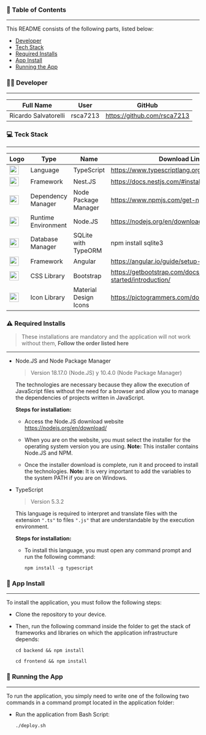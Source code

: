 ### :page_facing_up: Table of Contents

---

This README consists of the following parts, listed below:

- [Developer](#man_technologist-developer)
- [Tech Stack](#computer-teck-stack)
- [Required Installs](#warning-required-installs)
- [App Install](#-app-install)
- [Running the App](#electric_plug-running-the-app)

### :man_technologist: Developer

---

| Full Name            | User     | GitHub                      |
| -------------------- | -------- | --------------------------- |
| Ricardo Salvatorelli | rsca7213 | https://github.com/rsca7213 |

### :computer: Teck Stack

---

| Logo                                                                                                                                               | Type                | Name                  | Download Link                                                   | Version |
| -------------------------------------------------------------------------------------------------------------------------------------------------- | ------------------- | --------------------- | --------------------------------------------------------------- | ------- |
| <img src="https://upload.wikimedia.org/wikipedia/commons/4/4c/Typescript_logo_2020.svg" width="24">                                                | Language            | TypeScript            | https://www.typescriptlang.org/download                         | 5.3.2   |
| <img src="https://d33wubrfki0l68.cloudfront.net/e937e774cbbe23635999615ad5d7732decad182a/26072/logo-small.ede75a6b.svg" width="24">                | Framework           | Nest.JS               | https://docs.nestjs.com/#installation                           | 10.0.0  |
| <img src="https://upload.wikimedia.org/wikipedia/commons/thumb/d/db/Npm-logo.svg/1200px-Npm-logo.svg.png" width="24">                              | Dependency Manager  | Node Package Manager  | https://www.npmjs.com/get-npm                                   | 10.4.0  |
| <img src="https://nodejs.org/static/images/logo.svg" width="24">                                                                                   | Runtime Environment | Node.JS               | https://nodejs.org/en/download/                                 | 18.17.0 |
| <img src="https://upload.wikimedia.org/wikipedia/commons/thumb/9/97/Sqlite-square-icon.svg/256px-Sqlite-square-icon.svg.png" width="24">           | Database Manager    | SQLite with TypeORM   | npm install sqlite3                                             | 3       |
| <img src="https://upload.wikimedia.org/wikipedia/commons/thumb/c/cf/Angular_full_color_logo.svg/512px-Angular_full_color_logo.svg.png" width="24"> | Framework           | Angular               | https://angular.io/guide/setup-local                            | 17.2.0  |
| <img src="https://getbootstrap.com/docs/5.0/assets/brand/bootstrap-logo-shadow.png" width="24">                                                    | CSS Library         | Bootstrap             | https://getbootstrap.com/docs/5.2/getting-started/introduction/ | 5.3.2   |
| <img src="https://uxwing.com/wp-content/themes/uxwing/download/brands-and-social-media/google-material-design-icon.png" width="24">                | Icon Library        | Material Design Icons | https://pictogrammers.com/docs/guides/iconify/                  | 7.4.47  |

### :warning: Required Installs

> These installations are mandatory and the application will not work without them, **Follow the order listed here**

---

- Node.JS and Node Package Manager

  > Version 18.17.0 (Node.JS) y 10.4.0 (Node Package Manager)

  The technologies are necessary because they allow the execution of JavaScript files without the need for a browser and allow you to manage the dependencies of projects written in JavaScript.

  **Steps for installation:**

  - Access the Node.JS download website https://nodejs.org/en/download/

  - When you are on the website, you must select the installer for the operating system version you are using.
    **Note:** This installer contains Node.JS and NPM.

  - Once the installer download is complete, run it and proceed to install the technologies. **Note:** It is very important to add the variables to the system PATH if you are on Windows.

- TypeScript

  > Version 5.3.2

  This language is required to interpret and translate files with the extension `".ts"` to files `".js"` that are understandable by the execution environment.

  **Steps for installation:**

  - To install this language, you must open any command prompt and run the following command:

    `npm install -g typescript`

### :wrench: App Install

---

To install the application, you must follow the following steps:

- Clone the repository to your device.

- Then, run the following command inside the folder to get the stack of frameworks and libraries on which the application infrastructure depends:

  `cd backend && npm install`

  `cd frontend && npm install`

### :electric_plug: Running the App

---

To run the application, you simply need to write one of the following two commands in a command prompt located in the application folder:

- Run the application from Bash Script:

  `./deploy.sh`
